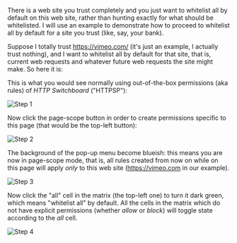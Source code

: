 There is a web site you trust completely and you just want to whitelist all by default on
this web site, rather than hunting exactly for what should be whitelisted. I will use an
example to demonstrate how to proceed to whitelist all by default for a site you trust (like,
say, your bank).

Suppose I totally trust <https://vimeo.com/> (it's just an example, I actually trust nothing), and
I want to whitelist all by default for that site, that is, current web requests and whatever
future web requests the site might make. So here it is:

This is what you would see normally using out-of-the-box permissions (aka rules) of *HTTP Switchboard* ("HTTPSP"):

![Step 1](https://raw.github.com/gorhill/httpswitchboard/master/doc/img/quicktour-003-a.png)

Now click the page-scope button in order to create permissions specific to this page (that would be the top-left button):

![Step 2](https://raw.github.com/gorhill/httpswitchboard/master/doc/img/quicktour-003-b.png)

The background of the pop-up menu become blueish: this means you are now in page-scope mode, that is,
all rules created from now on while on this page will apply *only* to this web site (<https://vimeo.com>
in our example).

![Step 3](https://raw.github.com/gorhill/httpswitchboard/master/doc/img/quicktour-003-c.png)

Now click the "all" cell in the matrix (the top-left one) to turn it dark green, which means "whitelist all" by default. All the cells in the matrix which do not have explicit permissions (whether *allow* or *block*) will toggle state according to the *all* cell.

![Step 4](https://raw.github.com/gorhill/httpswitchboard/master/doc/img/quicktour-003-d.png)
